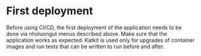 # First deployment

Before using CI/CD, the first deployment of the application needs to be done via nholuongut menus described above. Make sure that the application works as expected. Katkit is used only for upgrades of container images and run tests that can be written to run before and after.

